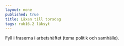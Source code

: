 ```yaml
---
layout: none
published: true
title: Läxan till torsdag
tags: rub16.2 läksyt
---
```

Fyll i fraserna i arbetshäftet (tema politik och samhälle).